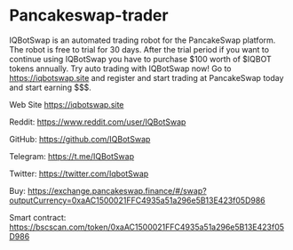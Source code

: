 # Pancakeswap-trader
IQBotSwap is an automated trading robot for the PancakeSwap platform. The robot is free to trial for 30 days. 
After the trial period if you want to continue using IQBotSwap you have to purchase $100 worth of $IQBOT tokens annually. 
Try auto trading with IQBotSwap now! Go to https://iqbotswap.site and register and start trading at PancakeSwap today and start earning $$$.

Web Site https://iqbotswap.site

Reddit: https://www.reddit.com/user/IQBotSwap

GitHub: https://github.com/IQBotSwap

Telegram: https://t.me/IQBotSwap

Twitter: https://twitter.com/IqbotSwap

Buy: https://exchange.pancakeswap.finance/#/swap?outputCurrency=0xaAC1500021FFC4935a51a296e5B13E423f05D986

Smart contract: https://bscscan.com/token/0xaAC1500021FFC4935a51a296e5B13E423f05D986
